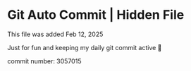 # Git Auto Commit | Hidden File

This file was added Feb 12, 2025

Just for fun and keeping my daily git commit active 🤪

commit number: 3057015
